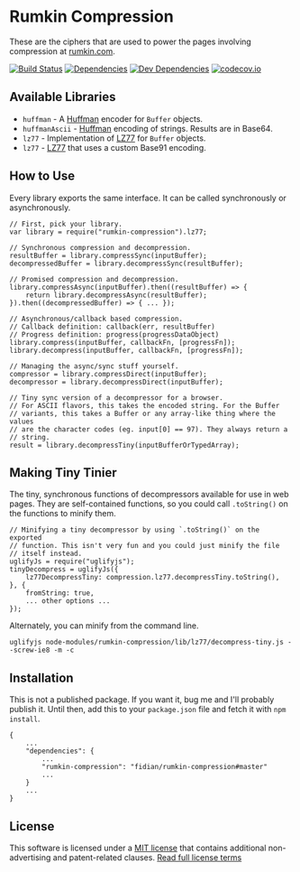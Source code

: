 Rumkin Compression
==================

These are the ciphers that are used to power the pages involving compression at [rumkin.com](http://rumkin.com/).

[![Build Status][travis-badge]][travis-link]
[![Dependencies][dependencies-badge]][dependencies-link]
[![Dev Dependencies][devdependencies-badge]][devdependencies-link]
[![codecov.io][codecov-badge]][codecov-link]


Available Libraries
-------------------

* `huffman` - A [Huffman] encoder for `Buffer` objects.
* `huffmanAscii` - [Huffman] encoding of strings. Results are in Base64.
* `lz77` - Implementation of [LZ77] for `Buffer` objects.
* `lz77` - [LZ77] that uses a custom Base91 encoding.


How to Use
----------

Every library exports the same interface. It can be called synchronously or asynchronously.

    // First, pick your library.
    var library = require("rumkin-compression").lz77;

    // Synchronous compression and decompression.
    resultBuffer = library.compressSync(inputBuffer);
    decompressedBuffer = library.decompressSync(resultBuffer);

    // Promised compression and decompression.
    library.compressAsync(inputBuffer).then((resultBuffer) => {
        return library.decompressAsync(resultBuffer);
    }).then((decompressedBuffer) => { ... });

    // Asynchronous/callback based compression.
    // Callback definition: callback(err, resultBuffer)
    // Progress definition: progress(progressDataObject)
    library.compress(inputBuffer, callbackFn, [progressFn]);
    library.decompress(inputBuffer, callbackFn, [progressFn]);

    // Managing the async/sync stuff yourself.
    compressor = library.compressDirect(inputBuffer);
    decompressor = library.decompressDirect(inputBuffer);

    // Tiny sync version of a decompressor for a browser.
    // For ASCII flavors, this takes the encoded string. For the Buffer
    // variants, this takes a Buffer or any array-like thing where the values
    // are the character codes (eg. input[0] == 97). They always return a
    // string.
    result = library.decompressTiny(inputBufferOrTypedArray);


Making Tiny Tinier
------------------

The tiny, synchronous functions of decompressors available for use in web pages. They are self-contained functions, so you could call `.toString()` on the functions to minify them.

    // Minifying a tiny decompressor by using `.toString()` on the exported
    // function. This isn't very fun and you could just minify the file
    // itself instead.
    uglifyJs = require("uglifyjs");
    tinyDecompress = uglifyJs({
        lz77DecompressTiny: compression.lz77.decompressTiny.toString(),
    }, {
        fromString: true,
        ... other options ...
    });

Alternately, you can minify from the command line.

    uglifyjs node-modules/rumkin-compression/lib/lz77/decompress-tiny.js --screw-ie8 -m -c


Installation
------------

This is not a published package. If you want it, bug me and I'll probably publish it.  Until then, add this to your `package.json` file and fetch it with `npm install`.

    {
        ...
        "dependencies": {
            ...
            "rumkin-compression": "fidian/rumkin-compression#master"
            ...
        }
        ...
    }


License
-------

This software is licensed under a [MIT license][LICENSE] that contains additional non-advertising and patent-related clauses.  [Read full license terms][LICENSE]


[codecov-badge]: https://img.shields.io/codecov/c/github/tests-always-included/xxxxxx/master.svg
[codecov-link]: https://codecov.io/github/tests-always-included/xxxxxx?branch=master
[dependencies-badge]: https://img.shields.io/david/tests-always-included/xxxxxx.svg
[dependencies-link]: https://david-dm.org/tests-always-included/xxxxxx
[devdependencies-badge]: https://img.shields.io/david/dev/tests-always-included/xxxxxx.svg
[devdependencies-link]: https://david-dm.org/tests-always-included/xxxxxx#info=devDependencies
[Huffman]: https://en.wikipedia.org/wiki/Huffman_coding
[LICENSE]: LICENSE.md
[LZ77]: https://en.wikipedia.org/wiki/LZ77_and_LZ78
[npm-badge]: https://img.shields.io/npm/v/xxxxxx.svg
[npm-link]: https://npmjs.org/package/xxxxxx
[travis-badge]: https://img.shields.io/travis/tests-always-included/xxxxxx/master.svg
[travis-link]: http://travis-ci.org/tests-always-included/xxxxxx
